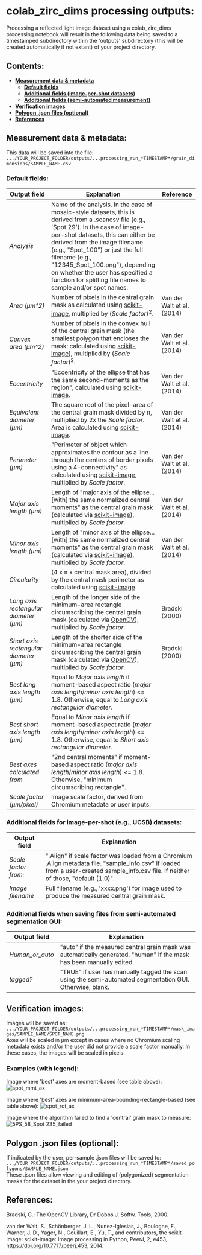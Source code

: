 # colab_zirc_dims processing outputs:

Processing a reflected light image dataset using a colab_zirc_dims processing notebook will result in the following data being saved to a timestamped subdirectory within the 'outputs' subdirectory (this will be created automatically if not extant) of your project directory.

## Contents:
  * **[Measurement data & metadata](https://github.com/MCSitar/colab_zirc_dims/tree/main/processing_outputs.md#measurement-data--metadata)**
    * **[Default fields](https://github.com/MCSitar/colab_zirc_dims/tree/main/processing_outputs.md#default-fields)**
    * **[Additional fields (image-per-shot datasets)](https://github.com/MCSitar/colab_zirc_dims/tree/main/processing_outputs.md#additional-fields-for-image-per-shot-eg-ucsb-datasets)**
    * **[Additional fields (semi-automated measurement)](https://github.com/MCSitar/colab_zirc_dims/tree/main/processing_outputs.md#additional-fields-when-saving-files-from-semi-automated-segmentation-gui)**
   * **[Verification images](https://github.com/MCSitar/colab_zirc_dims/tree/main/processing_outputs.md#verification-images)**
   * **[Polygon .json files (optional)](https://github.com/MCSitar/colab_zirc_dims/tree/main/processing_outputs.md#polygon-json-files-optional)**
   * **[References](https://github.com/MCSitar/colab_zirc_dims/tree/main/processing_outputs.md#references)**

## Measurement data & metadata:
This data will be saved into the file:
<br>
```.../YOUR_PROJECT_FOLDER/outputs/...processing_run_*TIMESTAMP*/grain_dimensions/SAMPLE_NAME.csv```
<br>

### Default fields:
<table>
<thead>
  <tr>
    <th>Output field</th>
    <th>Explanation</th>
    <th>Reference</th>
  </tr>
</thead>
<tbody>
  <tr>
    <td><i>Analysis</i></td>
    <td>Name of the analysis. In the case of mosaic-style datasets, this is derived from a .scancsv file (e.g., 'Spot 29'). In the case of image-per-shot datasets, this can either be derived from the image filename (e.g., "Spot_100") or just the full filename (e.g., "12345_Spot_100.png"), depending on whether the user has specified a function for splitting file names to sample and/or spot names.</td>
    <td> </td>
  </tr>
  <tr>
    <td><i>Area (µm^2)</i></td>
    <td>Number of pixels in the central grain mask as calculated using <a href="https://scikit-image.org/docs/stable/api/skimage.measure.html#skimage.measure.regionprops" target="_blank" rel="noopener noreferrer">scikit-image</a>, multiplied by (<i>Scale factor</i>)<sup>2</sup>.</td>
    <td>Van der Walt et al. (2014)</td>
  </tr>
  <tr>
    <td><i>Convex area (µm^2)</i></td>
    <td>Number of pixels in the convex hull of the central grain mask (the smallest polygon that encloses the mask; calculated using  <a href="https://scikit-image.org/docs/stable/api/skimage.measure.html#skimage.measure.regionprops" target="_blank" rel="noopener noreferrer">scikit-image</a>), multiplied by (<i>Scale factor</i>)<sup>2</sup>.</td>
    <td>Van der Walt et al. (2014)</td>
  </tr>
  <tr>
    <td><i>Eccentricity</i></td>
    <td>"Eccentricity of the ellipse that has the same second-moments as the region", calculated using  <a href="https://scikit-image.org/docs/stable/api/skimage.measure.html#skimage.measure.regionprops" target="_blank" rel="noopener noreferrer">scikit-image</a>.</td>
    <td>Van der Walt et al. (2014)</td>
  </tr>
  <tr>
    <td><i>Equivalent diameter (µm)</i></td>
    <td>The square root of the pixel-area of the central grain mask divided by π, multiplied by 2x the <i>Scale factor</i>. Area is calculated using  <a href="https://scikit-image.org/docs/stable/api/skimage.measure.html#skimage.measure.regionprops" target="_blank" rel="noopener noreferrer">scikit-image</a>.</td>
    <td>Van der Walt et al. (2014)</td>
  </tr>
  <tr>
    <td><i>Perimeter (µm)</i></td>
    <td>"Perimeter of object which approximates the contour as a line through the centers of border pixels using a 4-connectivity" as calculated using  <a href="https://scikit-image.org/docs/stable/api/skimage.measure.html#skimage.measure.regionprops" target="_blank" rel="noopener noreferrer">scikit-image</a>, multiplied by <i>Scale factor</i>.</td>
    <td>Van der Walt et al. (2014)</td>
  </tr>
  <tr>
    <td><i>Major axis length (µm)</i></td>
    <td>Length of "major axis of the ellipse... [with] the same normalized central moments" as the central grain mask (calculated via  <a href="https://scikit-image.org/docs/stable/api/skimage.measure.html#skimage.measure.regionprops" target="_blank" rel="noopener noreferrer">scikit-image</a>), multiplied by <i>Scale factor</i>.</td>
    <td>Van der Walt et al. (2014)</td>
  </tr>
  <tr>
    <td><i>Minor axis length (µm)</i></td>
    <td>Length of "minor axis of the ellipse... [with] the same normalized central moments" as the central grain mask (calculated via  <a href="https://scikit-image.org/docs/stable/api/skimage.measure.html#skimage.measure.regionprops" target="_blank" rel="noopener noreferrer">scikit-image</a>), multiplied by <i>Scale factor</i>.</td>
    <td>Van der Walt et al. (2014)</td>
  </tr>
  <tr>
    <td><i>Circularity</i></td>
    <td>(4 x π x central mask area), divided by the central mask perimeter as calculated using  <a href="https://scikit-image.org/docs/stable/api/skimage.measure.html#skimage.measure.regionprops" target="_blank" rel="noopener noreferrer">scikit-image</a>.</td>
    <td> </td>
  </tr>
  <tr>
    <td><i>Long axis rectangular diameter (µm)</i></td>
    <td>Length of the longer side of the minimum-area rectangle circumscribing the central grain mask (calculated via  <a href="https://docs.opencv.org/4.6.0/d3/dc0/group__imgproc__shape.html#ga3d476a3417130ae5154aea421ca7ead9" target="_blank" rel="noopener noreferrer">OpenCV</a>), multiplied by <i>Scale factor</i>.</td>
    <td>Bradski (2000)</td>
  </tr>
  <tr>
    <td><i>Short axis rectangular diameter (µm)</i></td>
    <td>Length of the shorter side of the minimum-area rectangle circumscribing the central grain mask (calculated via  <a href="https://docs.opencv.org/4.6.0/d3/dc0/group__imgproc__shape.html#ga3d476a3417130ae5154aea421ca7ead9" target="_blank" rel="noopener noreferrer">OpenCV</a>), multiplied by <i>Scale factor</i>.</td>
    <td>Bradski (2000)</td>
  </tr>
  <tr>
    <td><i>Best long axis length (µm)</i></td>
    <td>Equal to <i>Major axis length</i> if moment-based aspect ratio (<i>major axis length</i>/<i>minor axis length</i>) &lt;= 1.8. Otherwise, equal to <i>Long axis rectangular diameter</i>.</td>
    <td> </td>
  </tr>
  <tr>
    <td><i>Best short axis length (µm)</i></td>
    <td>Equal to <i>Minor axis length</i> if moment-based aspect ratio (<i>major axis length</i>/<i>minor axis length</i>) &lt;= 1.8. Otherwise, equal to <i>Short axis rectangular diameter</i>.</td>
    <td> </td>
  </tr>
  <tr>
    <td><i>Best axes calculated from</i></td>
    <td>"2nd central moments" if moment-based aspect ratio (<i>major axis length</i>/<i>minor axis length</i>) &lt;= 1.8. Otherwise, "minimum circumscribing rectangle".</td>
    <td> </td>
  </tr>
  <tr>
    <td><i>Scale factor (µm/pixel)</i></td>
    <td>Image scale factor, derived from Chromium metadata or user inputs.</td>
    <td> </td>
  </tr>
</tbody>
</table>

### Additional fields for image-per-shot (e.g., UCSB) datasets:
<table>
<thead>
  <tr>
    <th>Output field</th>
    <th>Explanation</th>
  </tr>
</thead>
<tbody>
  <tr>
    <td><i>Scale factor from:</i></td>
    <td>".Align" if scale factor was loaded from a Chromium .Align metadata file. "sample_info.csv" if loaded from a user-created sample_info.csv file. If neither of those, "default (1.0)".</td>
  </tr>
  <tr>
    <td><i>Image filename</i></td>
    <td>Full filename (e.g., 'xxxx.png') for image used to produce the measured central grain mask.</td>
  </tr>
</tbody>
</table>


### Additional fields when saving files from semi-automated segmentation GUI:
<table>
<thead>
  <tr>
    <th>Output field</th>
    <th>Explanation</th>
  </tr>
</thead>
<tbody>
  <tr>
    <td><i>Human_or_auto</i></td>
    <td>"auto" if the measured central grain mask was automatically generated. "human" if the mask has been manually edited.</td>
  </tr>
  <tr>
    <td><i>tagged?</i></td>
    <td>"TRUE" if user has manually tagged the scan using the semi-automated segmentation GUI. Otherwise, blank.</td>
  </tr>
</tbody>
</table>

## Verification images:

Images will be saved as:
<br>
```.../YOUR_PROJECT_FOLDER/outputs/...processing_run_*TIMESTAMP*/mask_images/SAMPLE_NAME/SPOT_NAME.png```
<br>
Axes will be scaled in µm except in cases where no Chromium scaling metadata exists and/or the user did not provide a scale factor manually. In these cases, the images will be scaled in pixels.

### Examples (with legend):
Image where 'best' axes are moment-based (see table above):
![spot_mmt_ax](https://user-images.githubusercontent.com/74220513/202790622-1be5092b-edb2-4d1a-bc40-0027151d1452.png)

Image where 'best' axes are minimum-area-bounding-rectangle-based (see table above):
![spot_rct_ax](https://user-images.githubusercontent.com/74220513/202790735-bf526b6c-51f7-4b11-9385-c985c3f1200c.png)

Image where the algorithm failed to find a 'central' grain mask to measure:
![5PS_58_Spot 235_failed](https://user-images.githubusercontent.com/74220513/202791489-c960f56b-3390-47c5-ac3b-be5a9f9adbef.png)

## Polygon .json files (optional):
If indicated by the user, per-sample .json files will be saved to:
<br>
```.../YOUR_PROJECT_FOLDER/outputs/...processing_run_*TIMESTAMP*/saved_polygons/SAMPLE_NAME.json```
<br>
These .json files allow viewing and editing of (polygonized) segmentation masks for the dataset in the your project directory.

## References:
Bradski, G.: The OpenCV Library, Dr Dobbs J. Softw. Tools, 2000.

van der Walt, S., Schönberger, J. L., Nunez-Iglesias, J., Boulogne, F., Warner, J. D., Yager, N., Gouillart, E., Yu, T., and contributors,  the scikit-image: scikit-image: Image processing in Python, PeerJ, 2, e453, https://doi.org/10.7717/peerj.453, 2014.
